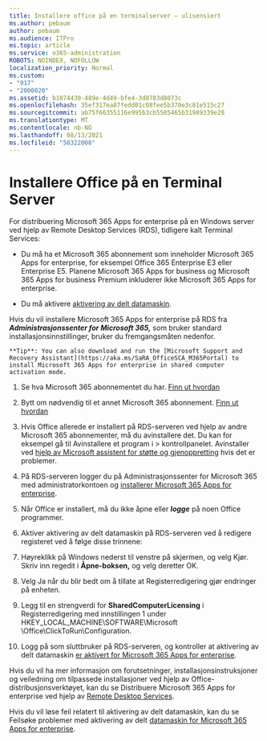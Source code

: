 ```yaml
---
title: Installere office på en terminalserver – ulisensiert
ms.author: pebaum
author: pebaum
ms.audience: ITPro
ms.topic: article
ms.service: o365-administration
ROBOTS: NOINDEX, NOFOLLOW
localization_priority: Normal
ms.custom:
- "917"
- "2000020"
ms.assetid: b1074430-489e-4d49-bfe4-3d8783d8073c
ms.openlocfilehash: 35ef317ea87fedd01c08fee5b370e3c81e515c27
ms.sourcegitcommit: ab75f66355116e995b3cb5505465b31989339e28
ms.translationtype: MT
ms.contentlocale: nb-NO
ms.lasthandoff: 08/13/2021
ms.locfileid: "58322008"
---
```

# <a name="installing-office-on-a-terminal-server"></a>Installere Office på en Terminal Server

For distribuering Microsoft 365 Apps for enterprise på en Windows server ved hjelp av Remote Desktop Services (RDS), tidligere kalt Terminal Services:
  
- Du må ha et Microsoft 365 abonnement som inneholder Microsoft 365 Apps for enterprise, for eksempel Office 365 Enterprise E3 eller Enterprise E5. Planene Microsoft 365 Apps for business og Microsoft 365 Apps for business Premium inkluderer ikke Microsoft 365 Apps for enterprise.

- Du må aktivere [aktivering av delt datamaskin](https://docs.microsoft.com/DeployOffice/overview-shared-computer-activation).

Hvis du vil installere Microsoft 365 Apps for enterprise på RDS fra ***Administrasjonssenter for Microsoft 365,*** som bruker standard installasjonsinnstillinger, bruker du fremgangsmåten nedenfor.

    **Tip**: You can also download and run the [Microsoft Support and Recovery Assistant](https://aka.ms/SaRA_OfficeSCA_M365Portal) to install Microsoft 365 Apps for enterprise in shared computer activation mode.
  
1. Se hva Microsoft 365 abonnementet du har. [Finn ut hvordan](https://docs.microsoft.com/microsoft-365/admin/admin-overview/what-subscription-do-i-have)

2. Bytt om nødvendig til et annet Microsoft 365 abonnement. [Finn ut hvordan](https://docs.microsoft.com/microsoft-365/commerce/subscriptions/switch-to-a-different-plan)

3. Hvis Office allerede er installert på RDS-serveren ved hjelp av andre Microsoft 365 abonnementer, må du avinstallere det. Du kan for eksempel gå til Avinstallere et program i \> kontrollpanelet. Avinstaller ved [hjelp av Microsoft assistent for støtte og gjenoppretting](https://aka.ms/SARA-OfficeUninstall-Alchemy) hvis det er problemer.

4. På RDS-serveren logger du på Administrasjonssenter for Microsoft 365 med administratorkontoen og [installerer Microsoft 365 Apps for enterprise](https://portal.office.com/OLS/MySoftware.aspx).

5. Når Office er installert, må du ikke åpne eller ***logge*** på noen Office programmer.

6. Aktiver aktivering av delt datamaskin på RDS-serveren ved å redigere registeret ved å følge disse trinnene:

1. Høyreklikk på Windows nederst til venstre på skjermen, og velg Kjør. Skriv inn regedit i **Åpne-boksen,** og velg deretter OK.

2. Velg Ja når du blir bedt om å tillate at Registerredigering gjør endringer på enheten.

3. Legg til en strengverdi for **SharedComputerLicensing** i Registerredigering med innstillingen 1 under HKEY_LOCAL_MACHINE\SOFTWARE\Microsoft \Office\ClickToRun\Configuration.

7. Logg på som sluttbruker  på RDS-serveren, og kontroller at aktivering av delt datamaskin [er aktivert for Microsoft 365 Apps for enterprise](https://docs.microsoft.com/DeployOffice/troubleshoot-shared-computer-activation#verify-that-activation-for-microsoft-365-apps-succeeded).

Hvis du vil ha mer informasjon om forutsetninger, installasjonsinstruksjoner og veiledning om tilpassede installasjoner ved hjelp av Office-distribusjonsverktøyet, kan du se Distribuere Microsoft 365 Apps for enterprise ved hjelp av [Remote Desktop Services](https://docs.microsoft.com/DeployOffice/deploy-microsoft-365-apps-remote-desktop-services).
  
Hvis du vil løse feil relatert til aktivering av delt datamaskin, kan du se Feilsøke problemer med aktivering av delt [datamaskin for Microsoft 365 Apps for enterprise](https://docs.microsoft.com/DeployOffice/troubleshoot-shared-computer-activation).
  
